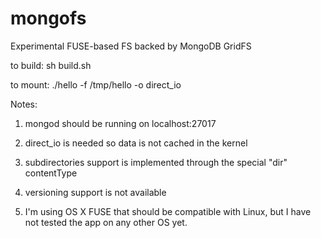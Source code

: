mongofs
=======

Experimental FUSE-based FS backed by MongoDB GridFS

to build: sh build.sh

to mount: ./hello -f /tmp/hello -o direct_io

Notes:

1. mongod should be running on localhost:27017

2. direct_io is needed so data is not cached in the kernel

3. subdirectories support is implemented through the special "dir"
contentType

4. versioning support is not available

5. I'm using OS X FUSE that should be compatible with Linux, but
I have not tested the app on any other OS yet.
